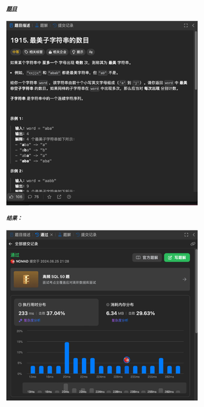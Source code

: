 ##### [题目](https://leetcode.cn/problems/number-of-wonderful-substrings/description/)
![pic](img.png)
##### 结果：
![pic](result.png)